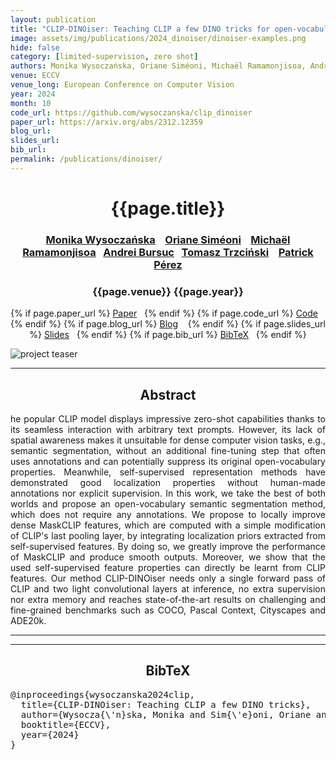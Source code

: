 ```yaml
---
layout: publication
title: "CLIP-DINOiser: Teaching CLIP a few DINO tricks for open-vocabulary semantic segmentation" 
image: assets/img/publications/2024_dinoiser/dinoiser-examples.png
hide: false
category: [limited-supervision, zero shot]
authors: Monika Wysoczańska, Oriane Siméoni, Michaël Ramamonjisoa, Andrei Bursuc, Tomasz Trzciński, Patrick Pérez
venue: ECCV
venue_long: European Conference on Computer Vision
year: 2024
month: 10
code_url: https://github.com/wysoczanska/clip_dinoiser
paper_url: https://arxiv.org/abs/2312.12359
blog_url: 
slides_url: 
bib_url: 
permalink: /publications/dinoiser/
---
```


<h1 align="center"> {{page.title}} </h1>
<!-- Simple call of authors -->
<!-- <h3 align="center"> {{page.authors}} </h3> -->
<!-- Alternatively you can add links to author pages -->
<h3 align="center"> <a href="https://wysoczanska.github.io/">Monika Wysoczańska</a> &nbsp;&nbsp;  <a href="https://osimeoni.github.io/">Oriane Siméoni</a> &nbsp;&nbsp; <a href="https://michaelramamonjisoa.github.io/">Michaël Ramamonjisoa</a> &nbsp;&nbsp;<a href="https://abursuc.github.io/">Andrei Bursuc</a> &nbsp;&nbsp;<a href="https://scholar.google.com/citations?hl=en&user=bJMRBFoAAAAJ">Tomasz Trzciński</a> &nbsp;&nbsp; <a href="https://ptrckprz.github.io/">Patrick Pérez</a>   </h3>

<h3 align="center"> {{page.venue}} {{page.year}} </h3>

<div align="center">
  <p>
    {% if page.paper_url %}
    <a href="{{ page.paper_url }}"><i class="far fa-file-pdf"></i> Paper</a>&nbsp;&nbsp;
    {% endif %}
    {% if page.code_url %}
    <a href="{{ page.code_url }}"><i class="fab fa-github"></i> Code</a> &nbsp;&nbsp;
    {% endif %}
    {% if page.blog_url %}
    <a href="{{ page.blog_url }}"><i class="fab fa-blogger"></i> Blog</a> &nbsp;&nbsp;
    {% endif %}
    {% if page.slides_url %}
    <a href="{{ page.slides_url }}"><i class="far fa-file-pdf"></i> Slides</a>&nbsp;&nbsp;
    {% endif %}
    {% if page.bib_url %}
    <a href="{{ page.bib_url}}"><i class="far fa-file-alt"></i> BibTeX</a>&nbsp;&nbsp;
    {% endif %}
  </p>
</div>


<div class="publication-teaser">
    <img src="../../{{ page.image }}" alt="project teaser"/>
</div>


<hr>

<h2  align="center"> Abstract</h2>

<p align="justify">he popular CLIP model displays impressive zero-shot capabilities thanks to its seamless interaction with arbitrary text prompts. However, its lack of spatial awareness makes it unsuitable for dense computer vision tasks, e.g., semantic segmentation, without an additional fine-tuning step that often uses annotations and can potentially suppress its original open-vocabulary properties. Meanwhile, self-supervised representation methods have demonstrated good localization properties without human-made annotations nor explicit supervision. In this work, we take the best of both worlds and propose an open-vocabulary semantic segmentation method, which does not require any annotations. We propose to locally improve dense MaskCLIP features, which are computed with a simple modification of CLIP's last pooling layer, by integrating localization priors extracted from self-supervised features. By doing so, we greatly improve the performance of MaskCLIP and produce smooth outputs. Moreover, we show that the used self-supervised feature properties can directly be learnt from CLIP features. Our method CLIP-DINOiser needs only a single forward pass of CLIP and two light convolutional layers at inference, no extra supervision nor extra memory and reaches state-of-the-art results on challenging and fine-grained benchmarks such as COCO, Pascal Context, Cityscapes and ADE20k. </p>

<hr>
<hr>

<h2  align="center">BibTeX</h2>
<left>
  <pre class="bibtex-box">
@inproceedings{wysoczanska2024clip,
  title={CLIP-DINOiser: Teaching CLIP a few DINO tricks},
  author={Wysocza{\'n}ska, Monika and Sim{\'e}oni, Oriane and Ramamonjisoa, Micha{\"e}l and Bursuc, Andrei and Trzci{\'n}ski, Tomasz and P{\'e}rez, Patrick},
  booktitle={ECCV},
  year={2024}
}

</pre>
</left>

<br>
